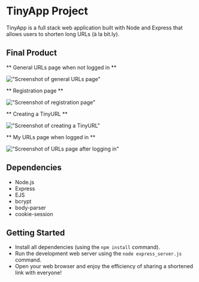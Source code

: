 # TinyApp Project

TinyApp is a full stack web application built with Node and Express that allows users to shorten long URLs (à la bit.ly).

## Final Product

** General URLs page when not logged in **

!["Screenshot of general URLs page"](https://github.com/angel-sinn/tinyapp/blob/master/docs/MyURLs_Page(general).png)

** Registration page **

!["Screenshot of registration page"](https://github.com/angel-sinn/tinyapp/blob/master/docs/Registration_Page.png)

** Creating a TinyURL **

!["Screenshot of creating a TinyURL"](https://github.com/angel-sinn/tinyapp/blob/master/docs/Creating_URL.png)

** My URLs page when logged in **

!["Screenshot of URLs page after logging in"](https://github.com/angel-sinn/tinyapp/blob/master/docs/MyURLs_Page(logged_in).png)

## Dependencies

- Node.js
- Express
- EJS
- bcrypt
- body-parser
- cookie-session

## Getting Started

- Install all dependencies (using the `npm install` command).
- Run the development web server using the `node express_server.js` command.
- Open your web browser and enjoy the efficiency of sharing a shortened link with everyone!
